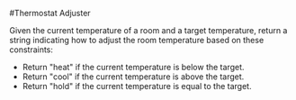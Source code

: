 #Thermostat Adjuster

Given the current temperature of a room and a target temperature, return a string indicating how to adjust the room temperature based on these constraints:

- Return "heat" if the current temperature is below the target.
- Return "cool" if the current temperature is above the target.
- Return "hold" if the current temperature is equal to the target.